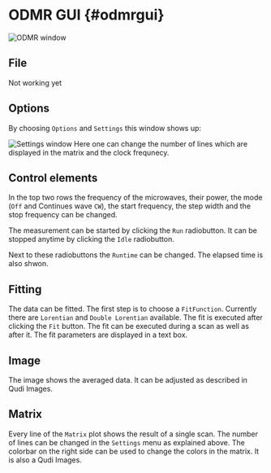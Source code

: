 # ODMR GUI {#odmrgui}


![ODMR window](images/odmrgui-capture-20150621132236-679-0.png "The main ODMR window")

## File

Not working yet

## Options

By choosing `Options` and `Settings` this window shows up:


![Settings window](images/odmrgui-capture-20150621132437-349-1.png "The settings window")
Here one can change the number of lines which are displayed in the matrix and the clock frequnecy.

## Control elements

In the top two rows the frequency of the microwaves, their power, the mode (`Off` and Continues wave `CW`), the start frequency, the step width and the stop frequency can be changed.

The measurement can be started by clicking the `Run` radiobutton. It can be stopped anytime by clicking the `Idle` radiobutton.

Next to these radiobuttons the `Runtime` can be changed. The elapsed time is also shwon.

## Fitting

The data can be fitted. The first step is to choose a `FitFunction`. Currently there are `Lorentian` and `Double Lorentian` available.
The fit is executed after clicking the `Fit` button.
The fit can be executed during a scan as well as after it. The fit parameters are displayed in a text box.

## Image

The image shows the averaged data. It can be adjusted as described in Qudi Images.

## Matrix

Every line of the `Matrix` plot shows the result of a single scan. The number of lines can be changed in the `Settings` menu as explained above.
The colorbar on the right side can be used to change the colors in the matrix. It is also a Qudi Images.
